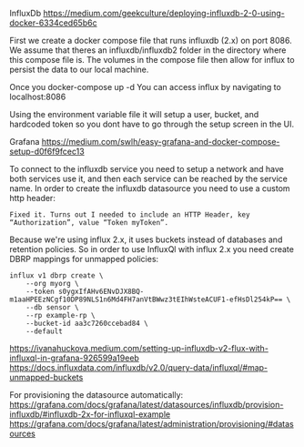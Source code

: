 InfluxDb
https://medium.com/geekculture/deploying-influxdb-2-0-using-docker-6334ced65b6c

First we create a docker compose file that runs influxdb (2.x) on port 8086.
We assume that theres an influxdb/influxdb2 folder in the directory where this compose file is.
The volumes in the compose file then allow for influx to persist the data to our local machine.

Once you 
    docker-compose up -d
You can access influx by navigating to
    localhost:8086

Using the environment variable file it will setup a user, bucket, and hardcoded token so you dont have to go through the setup screen in the UI.


Grafana
https://medium.com/swlh/easy-grafana-and-docker-compose-setup-d0f6f9fcec13

To connect to the influxdb service you need to setup a network and have both services use it, and then each service can be reached by the service name. In order to create the influxdb datasource you need to use a custom http header:

    Fixed it. Turns out I needed to include an HTTP Header, key “Authorization”, value “Token myToken”.

Because we're using influx 2.x, it uses buckets instead of databases and retention policies. So in order to use InfluxQl with influx 2.x you need create DBRP mappings for unmapped policies:

    influx v1 dbrp create \
        --org myorg \
        --token s0ygxIfAHv6ENvDJX8BQ-m1aaHPEEzNCgf10DP89NLS1n6Md4FH7anVtBWwz3tEIhWsteACUF1-efHsDl254kP== \
        --db sensor \
        --rp example-rp \
        --bucket-id aa3c7260ccebad84 \
        --default

https://ivanahuckova.medium.com/setting-up-influxdb-v2-flux-with-influxql-in-grafana-926599a19eeb
https://docs.influxdata.com/influxdb/v2.0/query-data/influxql/#map-unmapped-buckets

For provisioning the datasource automatically:
https://grafana.com/docs/grafana/latest/datasources/influxdb/provision-influxdb/#influxdb-2x-for-influxql-example
https://grafana.com/docs/grafana/latest/administration/provisioning/#datasources
